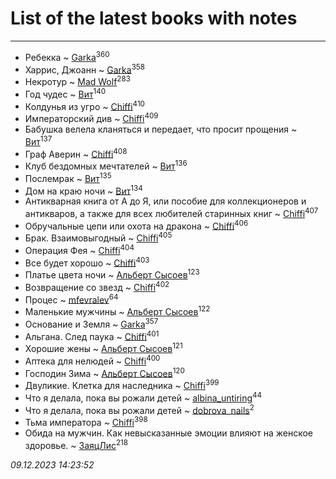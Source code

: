 # List of the latest books with notes
---

* Ребекка ~ [Garka](users/115/115753719718250012620-google)<sup>360</sup>
* Харрис, Джоанн ~ [Garka](users/115/115753719718250012620-google)<sup>358</sup>
* Некротур ~ [Mad Wolf](users/947/94738840-vkontakte)<sup>283</sup>
* Год чудес ~ [Вит](users/300/300273923-vkontakte)<sup>140</sup>
* Колдунья из угро ~ [Chiffi](users/105/105831994080785626680-google)<sup>410</sup>
* Императорский див ~ [Chiffi](users/105/105831994080785626680-google)<sup>409</sup>
* Бабушка велела кланяться и передает, что просит прощения ~ [Вит](users/300/300273923-vkontakte)<sup>137</sup>
* Граф Аверин ~ [Chiffi](users/105/105831994080785626680-google)<sup>408</sup>
* Клуб бездомных мечтателей ~ [Вит](users/300/300273923-vkontakte)<sup>136</sup>
* Послемрак ~ [Вит](users/300/300273923-vkontakte)<sup>135</sup>
* Дом на краю ночи ~ [Вит](users/300/300273923-vkontakte)<sup>134</sup>
* Антикварная книга от А до Я, или пособие для коллекционеров и антикваров, а также для всех любителей старинных книг ~ [Chiffi](users/105/105831994080785626680-google)<sup>407</sup>
* Обручальные цепи или охота на дракона ~ [Chiffi](users/105/105831994080785626680-google)<sup>406</sup>
* Брак. Взаимовыгодный ~ [Chiffi](users/105/105831994080785626680-google)<sup>405</sup>
* Операция Фея ~ [Chiffi](users/105/105831994080785626680-google)<sup>404</sup>
* Все будет хорошо ~ [Chiffi](users/105/105831994080785626680-google)<sup>403</sup>
* Платье цвета ночи ~ [Альберт Сысоев](users/474/47446642-vkontakte)<sup>123</sup>
* Возвращение со звезд ~ [Chiffi](users/105/105831994080785626680-google)<sup>402</sup>
* Процес ~ [mfevralev](users/140/140966150-vkontakte)<sup>64</sup>
* Маленькие мужчины ~ [Альберт Сысоев](users/474/47446642-vkontakte)<sup>122</sup>
* Основание и Земля ~ [Garka](users/115/115753719718250012620-google)<sup>357</sup>
* Альгана. След паука ~ [Chiffi](users/105/105831994080785626680-google)<sup>401</sup>
* Хорошие жены ~ [Альберт Сысоев](users/474/47446642-vkontakte)<sup>121</sup>
* Аптека для нелюдей ~ [Chiffi](users/105/105831994080785626680-google)<sup>400</sup>
* Господин Зима ~ [Альберт Сысоев](users/474/47446642-vkontakte)<sup>120</sup>
* Двуликие. Клетка для наследника ~ [Chiffi](users/105/105831994080785626680-google)<sup>399</sup>
* Что я делала, пока вы рожали детей ~ [albina_untiring](users/257/2579695-vkontakte)<sup>44</sup>
* Что я делала, пока вы рожали детей ~ [dobrova_nails](users/606/6069210-vkontakte)<sup>2</sup>
* Тьма императора ~ [Chiffi](users/105/105831994080785626680-google)<sup>398</sup>
* Обида на мужчин. Как невысказанные эмоции влияют на женское здоровье. ~ [ЗаяцЛис](users/112/112388384595246311466-google)<sup>218</sup>


_09.12.2023 14:23:52_

